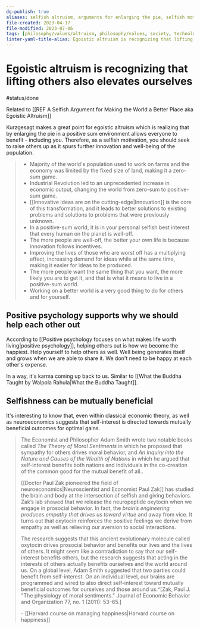 ```yaml
---
dg-publish: true
aliases: selfish altruism, arguments for enlarging the pie, selfish motivation, raise others up, enlarging the pie in a positive sum environment, allow others to benefit, helping others, help others, The ones who are happiest are the ones who did things that help them and those around them live well., egoistic altruism, selfish motivation, raise others up, improving the lives of others, Well-being is not zero sum., all better off, the happiest help themselves and others, collective benefit
file-created: 2023-04-17
file-modified: 2023-07-06
tags: [philosophy/values/altruism, philosophy/values, society, technology, economics]
linter-yaml-title-alias: Egoistic altruism is recognizing that lifting others also elevates ourselves
---
```


# Egoistic altruism is recognizing that lifting others also elevates ourselves

#status/done

Related to [[REF A Selfish Argument for Making the World a Better Place aka Egoistic Altruism]]

Kurzgesagt makes a great point for egoistic altruism which is realizing that by enlarging the pie in a positive sum environment allows everyone to benefit - including you. Therefore, as a selfish motivation, you should seek to raise others up as it spurs further innovation and well-being of the population.

> -   Majority of the world's population used to work on farms and the economy was limited by the fixed size of land, making it a zero-sum game.
> -   Industrial Revolution led to an unprecedented increase in economic output, changing the world from zero-sum to positive-sum game.
> -   [[Innovative ideas are on the cutting-edge|Innovation]] is the core of this transformation, and it leads to better solutions to existing problems and solutions to problems that were previously unknown.
> -   In a positive-sum world, it is in your personal selfish best interest that every human on the planet is well-off.
> -   The more people are well-off, the better your own life is because innovation follows incentives.
> -   Improving the lives of those who are worst off has a multiplying effect, increasing demand for ideas while at the same time, making it easier for ideas to be produced.
> -   The more people want the same thing that you want, the more likely you are to get it, and that is what it means to live in a positive-sum world.
> -   Working on a better world is a very good thing to do for others and for yourself.

## Positive psychology supports why we should help each other out

According to [[Positive psychology focuses on what makes life worth living|positive psychology]], helping others out is how we become the happiest. Help yourself to help others as well. Well being generates itself and grows when we are able to share it. We don't need to be happy at each other's expense.

In a way, it's karma coming up back to us. Similar to [[What the Buddha Taught by Walpola Rahula|What the Buddha Taught]].

## Selfishness can be mutually beneficial

It's interesting to know that, even within classical economic theory, as well as neuroeconomics suggests that self-interest is directed towards mutually beneficial outcomes for optimal gains.

> The Economist and Philosopher Adam Smith wrote two notable books called _The Theory of Moral Sentiments_ in which he proposed that sympathy for others drives moral behavior, and _An Inquiry into the Nature and Causes of the Wealth of Nations_ in which he argued that self-interest benefits both nations and individuals in the co-creation of the common good for the mutual benefit of all..
>
> [[Doctor Paul Zak pioneered the field of neuroeconomics|Neuroscientist and Economist Paul Zak]] has studied the brain and body at the intersection of selfish and giving behaviors. Zak’s lab showed that we release the neuropeptide oxytocin when we engage in prosocial behavior. In fact, the *brain’s engineering produces empathy that drives us toward virtue* and away from vice. It turns out that oxytocin reinforces the positive feelings we derive from empathy as well as relieving our aversion to social interactions.
>
> The research suggests that this ancient evolutionary molecule called oxytocin drives prosocial behavior and benefits our lives and the lives of others. It might seem like a contradiction to say that our self-interest benefits others, but the research suggests that acting in the interests of others actually benefits ourselves and the world around us. On a global level, Adam Smith suggested that two parties could benefit from self-interest. On an individual level, our brains are programmed and wired to also direct self-interest toward mutually beneficial outcomes for ourselves and those around us.^[Zak, Paul J. "The physiology of moral sentiments." Journal of Economic Behavior and Organization 77, no. 1 (2011): 53–65.]
>
> \- [[Harvard course on managing happiness|Harvard course on happiness]]
